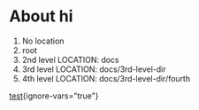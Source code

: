 # About hi

1. No location
2. root
3. 2nd level LOCATION: docs
4. 3rd level LOCATION: docs/3rd-level-dir
5. 4th level LOCATION: docs/3rd-level-dir/fourth

[test](https://de.wikipedia.org/wiki/Verm%C3%B6gen_(Wirtschaft)){ignore-vars="true"}
